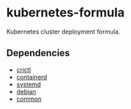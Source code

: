 kubernetes-formula
==================

Kubernetes cluster deployment formula.

## Dependencies

* [crictl](../../../../crictl-formula)
* [containerd](../../../../docker-formula)
* [systemd](../../../../systemd-formula)
* [debian](../../../../debian-formula)
* [common](../../../../../salt/common)
